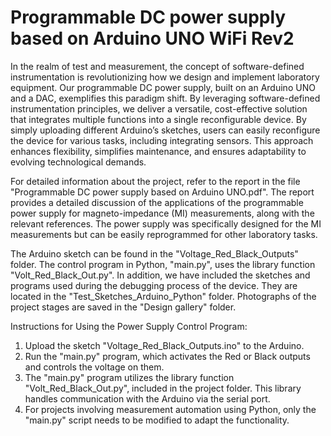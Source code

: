 # Programmable DC power supply based on Arduino UNO WiFi Rev2

In the realm of test and measurement, the concept of software-defined instrumentation is revolutionizing how we design and implement laboratory equipment. Our programmable DC power supply, built on an Arduino UNO and a DAC, exemplifies this paradigm shift. By leveraging software-defined instrumentation principles, we deliver a versatile, cost-effective solution that integrates multiple functions into a single reconfigurable device. By simply uploading different Arduino’s sketches, users can easily reconfigure the device for various tasks, including integrating sensors. This approach enhances flexibility, simplifies maintenance, and ensures adaptability to evolving technological demands.

For detailed information about the project, refer to the report in the file "Programmable DC power supply based on Arduino UNO.pdf". The report provides a detailed discussion of the applications of the programmable power supply for magneto-impedance (MI) measurements, along with the relevant references. The power supply was specifically designed for the MI measurements but can be easily reprogrammed for other laboratory tasks.

The Arduino sketch can be found in the "Voltage_Red_Black_Outputs" folder. The control program in Python, "main.py", uses the library function "Volt_Red_Black_Out.py". In addition, we have included the sketches and programs used during the debugging process of the device. They are located in the "Test_Sketches_Arduino_Python" folder. Photographs of the project stages are saved in the "Design gallery" folder.

Instructions for Using the Power Supply Control Program:
1.	Upload the sketch "Voltage_Red_Black_Outputs.ino" to the Arduino.
2.	Run the "main.py" program, which activates the Red or Black outputs and controls the voltage on them.
3.	The "main.py" program utilizes the library function "Volt_Red_Black_Out.py", included in the project folder. This library handles communication with the Arduino via the serial port.
4.	For projects involving measurement automation using Python, only the "main.py" script needs to be modified to adapt the functionality.

